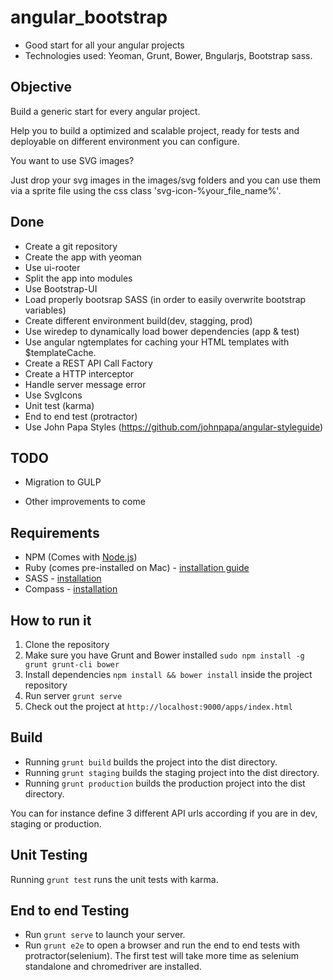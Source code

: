 # angular_bootstrap

* Good start for all your angular projects
* Technologies used: Yeoman, Grunt, Bower, Bngularjs, Bootstrap sass.


Objective
-------

Build a generic start for every angular project.

Help you to build a optimized and scalable project, ready for tests and deployable on different environment you can configure.

You want to use SVG images?

Just drop your svg images in the images/svg folders and you can use them via a sprite file using the css class 'svg-icon-%your_file_name%'.



Done
-------

* Create a git repository
* Create the app with yeoman 
* Use ui-rooter
* Split the app into modules
* Use Bootstrap-UI
* Load properly bootsrap SASS (in order to easily overwrite bootstrap variables)
* Create different environment build(dev, stagging, prod)
* Use wiredep to dynamically load bower dependencies (app & test)
* Use angular ngtemplates for caching your HTML templates with $templateCache.
* Create a REST API Call Factory
* Create a HTTP interceptor
* Handle server message error
* Use SvgIcons
* Unit test (karma)
* End to end test (protractor)
* Use John Papa Styles (https://github.com/johnpapa/angular-styleguide)


TODO
-------

* Migration to GULP

* Other improvements to come

## Requirements

- NPM (Comes with [Node.js](http://nodejs.org/))
- Ruby (comes pre-installed on Mac) - [installation guide](https://www.ruby-lang.org/en/installation/)
- SASS - [installation](http://sass-lang.com/install)
- Compass - [installation](http://compass-style.org/install/)

## How to run it
1. Clone the repository
2. Make sure you have Grunt and Bower installed `sudo npm install -g grunt grunt-cli bower`
3. Install dependencies `npm install && bower install` inside the project repository
4. Run server `grunt serve`
5. Check out the project at `http://localhost:9000/apps/index.html`

## Build
- Running `grunt build` builds the project into the dist directory.
- Running `grunt staging` builds the staging project into the dist directory.
- Running `grunt production` builds the production project into the dist directory.

You can for instance define 3 different API urls according if you are in dev, staging or production.


## Unit Testing

Running `grunt test` runs the unit tests with karma.

## End to end Testing

- Run `grunt serve` to launch your server.
- Run `grunt e2e` to open a browser and run the end to end tests with protractor(selenium).
The first test will take more time as selenium standalone and chromedriver are installed.
